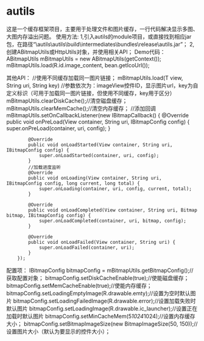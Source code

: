 # autils
这是一个缓存框架项目，主要用于处理文件和图片缓存，一行代码解决显示多图、大图内存溢出问题。
使用方法:
  1,引入autils的module项目，或直接找到相应jar包，在路径“\autils\autils\build\intermediates\bundles\release\autils.jar”；
  2,创建ABitmapUtils或HttpUtils对象，并使用相关API；
Demo代码：
 ABitmapUtils mBitmapUtils = new ABitmapUtils(getContext());
 mBitmapUtils.load(R.id.image_content, bean.getIcoUrl());

其他API：
        //使用不同缓存加载同一图片链接；
        mBitmapUtils.load(T view, String uri, String key) //参数依次为：imageView控件ID，显示图片url，key为自定义标识（可用于加载同一图片链接，但使用不同缓存，key用于区分）
        mBitmapUtils.clearDiskCache();//清空磁盘缓存；
        mBitmapUtils.clearMemCache();//清空内存缓存；
        //添加回调
        mBitmapUtils.setOnCallbackListener(new IBitmapCallback() {
            @Override
            public void onPreLoad(View container, String uri, IBitmapConfig config) {
                super.onPreLoad(container, uri, config);
            }

            @Override
            public void onLoadStarted(View container, String uri, IBitmapConfig config) {
                super.onLoadStarted(container, uri, config);
            }
            //加载进度监听
            @Override
            public void onLoading(View container, String uri, IBitmapConfig config, long current, long total) {
                super.onLoading(container, uri, config, current, total);
            }

            @Override
            public void onLoadCompleted(View container, String uri, Bitmap bitmap, IBitmapConfig config) {
                super.onLoadCompleted(container, uri, bitmap, config);
            }

            @Override
            public void onLoadFailed(View container, String uri) {
                super.onLoadFailed(container, uri);
            }
        });
配置项：
        IBitmapConfig bitmapConfig = mBitmapUtils.getBitmapConfig();//获取配置对象；
        bitmapConfig.setDiskCacheEnable(true);//使能磁盘缓存；
        bitmapConfig.setMemCacheEnable(true);//使能内存缓存；
        bitmapConfig.setLoadingEmptyImage(R.drawable.emty);//设置为空时默认图片
        bitmapConfig.setLoadingFailedImage(R.drawable.error);//设置加载失败时默认图片
        bitmapConfig.setLoadingImage(R.drawable.ic_launcher);//设置正在加载时默认图片
        bitmapConfig.setMinCacheMem(5*1024*1024);//设置内存缓存大小；
        bitmapConfig.setBitmapImageSize(new BitmapImageSize(50, 150));//设置图片大小（默认为要显示的控件大小）；
 
